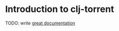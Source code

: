 # Introduction to clj-torrent

TODO: write [great documentation](http://jacobian.org/writing/what-to-write/)
